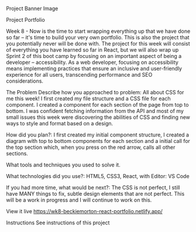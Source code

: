 Project Banner Image 

Project Portfolio

Week 8 - Now is the time to start wrapping everything up that we have done so far – it's time to build your very own portfolio. This is also the project that you potentially never will be done with. The project for this week will consist of everything you have learned so far in React, but we will also wrap up Sprint 2 of this boot camp by focusing on an important aspect of being a developer – accessibility. As a web developer, focusing on accessibility means implementing practices that ensure an inclusive and user-friendly experience for all users, transcending performance and SEO considerations. 

The Problem
Describe how you approached to problem: All about CSS for me this week! I first created my file structure and a CSS file for each component. I created a component for each section of the page from top to bottom. I was confident fetching information from the API and most of my small issues this week were discovering the abilities of CSS and finding new ways to style and format based on a design.

How did you plan?: I first created my initial component structure, I created a diagram with top to bottom components for each section and a initial call for the top section which, when you press on the red arrow, calls all other sections.

What tools and techniques you used to solve it.

What technologies did you use?: HTML5, CSS3, React, with Editor: VS Code

If you had more time, what would be next?: The CSS is not perfect, I still have MANY things to fix, subtle design elements that are not perfect. This will be a work in progress and I will continue to work on this.

View it live
https://wk8-beckiemorton-react-portfolio.netlify.app/

Instructions
See instructions of this project
